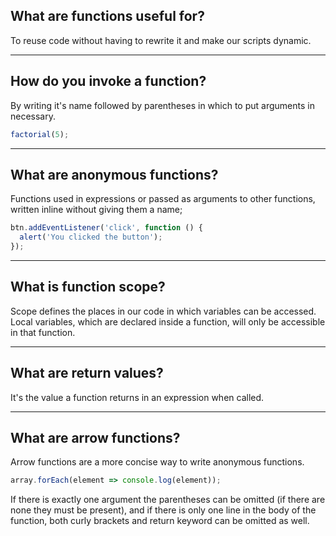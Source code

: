 ## **What are functions useful for?**

To reuse code without having to rewrite it and make our scripts dynamic.

---

## **How do you invoke a function?**

By writing it's name followed by parentheses in which to put arguments in necessary.

```javascript
factorial(5);
```

---

## **What are anonymous functions?**

Functions used in expressions or passed as arguments to other functions, written inline without giving them a name;

```javascript
btn.addEventListener('click', function () {
  alert('You clicked the button');
});
```

---

## **What is function scope?**

Scope defines the places in our code in which variables can be accessed. Local variables, which are declared inside a function, will only be accessible in that function.

---

## **What are return values?**

It's the value a function returns in an expression when called.

---

## **What are arrow functions?**

Arrow functions are a more concise way to write anonymous functions.

```javascript
array.forEach(element => console.log(element));
```

If there is exactly one argument the parentheses can be omitted (if there are none they must be present), and if there is only one line in the body of the function, both curly brackets and return keyword can be omitted as well.

